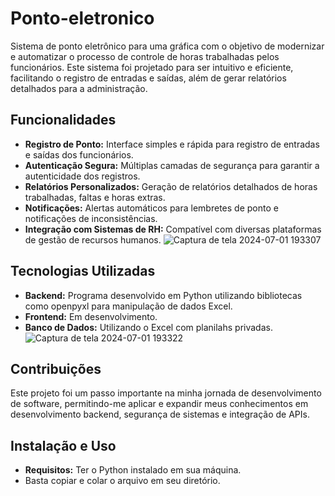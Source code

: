 # Ponto-eletronico

Sistema de ponto eletrônico para uma gráfica com o objetivo de modernizar e automatizar o processo de controle de horas trabalhadas pelos funcionários. Este sistema foi projetado para ser intuitivo e eficiente, facilitando o registro de entradas e saídas, além de gerar relatórios detalhados para a administração.

## Funcionalidades
- **Registro de Ponto:** Interface simples e rápida para registro de entradas e saídas dos funcionários.
- **Autenticação Segura:** Múltiplas camadas de segurança para garantir a autenticidade dos registros.
- **Relatórios Personalizados:** Geração de relatórios detalhados de horas trabalhadas, faltas e horas extras.
- **Notificações:** Alertas automáticos para lembretes de ponto e notificações de inconsistências.
- **Integração com Sistemas de RH:** Compatível com diversas plataformas de gestão de recursos humanos.
![Captura de tela 2024-07-01 193307](https://github.com/JFcamp/ponto-eletronico/assets/149902237/2ddc596a-f47a-4514-94d4-1e4ddf311d0f)
## Tecnologias Utilizadas
- **Backend:** Programa desenvolvido em Python utilizando bibliotecas como openpyxl para manipulação de dados Excel.
- **Frontend:** Em desenvolvimento.
- **Banco de Dados:** Utilizando o Excel com planilahs privadas.
![Captura de tela 2024-07-01 193322](https://github.com/JFcamp/ponto-eletronico/assets/149902237/89709c16-c6ee-4936-a826-503da20767db)

## Contribuições
Este projeto foi um passo importante na minha jornada de desenvolvimento de software, permitindo-me aplicar e expandir meus conhecimentos em desenvolvimento backend, segurança de sistemas e integração de APIs.

## Instalação e Uso
- **Requisitos:** Ter o Python instalado em sua máquina.
- Basta copiar e colar o arquivo em seu diretório.
